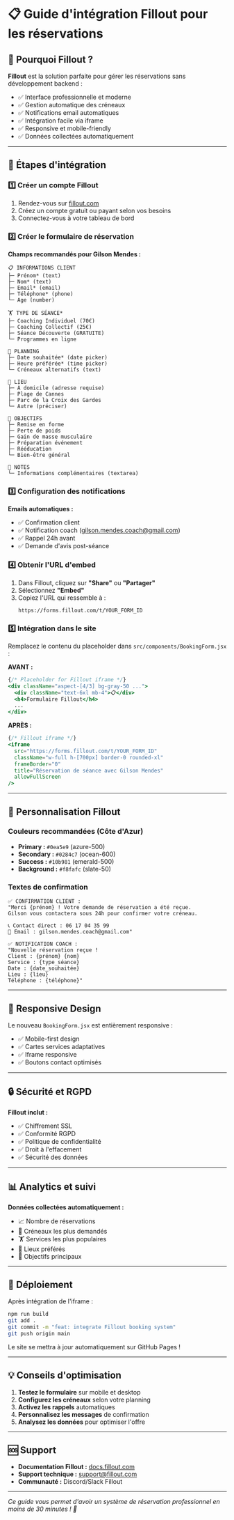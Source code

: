 # 📋 Guide d'intégration Fillout pour les réservations

## 🎯 Pourquoi Fillout ?

**Fillout** est la solution parfaite pour gérer les réservations sans développement backend :
- ✅ Interface professionnelle et moderne
- ✅ Gestion automatique des créneaux
- ✅ Notifications email automatiques
- ✅ Intégration facile via iframe
- ✅ Responsive et mobile-friendly
- ✅ Données collectées automatiquement

---

## 🚀 Étapes d'intégration

### 1️⃣ Créer un compte Fillout

1. Rendez-vous sur [fillout.com](https://fillout.com)
2. Créez un compte gratuit ou payant selon vos besoins
3. Connectez-vous à votre tableau de bord

### 2️⃣ Créer le formulaire de réservation

**Champs recommandés pour Gilson Mendes :**

```
📋 INFORMATIONS CLIENT
├─ Prénom* (text)
├─ Nom* (text) 
├─ Email* (email)
├─ Téléphone* (phone)
└─ Age (number)

🏋️ TYPE DE SÉANCE*
├─ Coaching Individuel (70€)
├─ Coaching Collectif (25€)
├─ Séance Découverte (GRATUITE)
└─ Programmes en ligne

📅 PLANNING
├─ Date souhaitée* (date picker)
├─ Heure préférée* (time picker)
└─ Créneaux alternatifs (text)

📍 LIEU
├─ À domicile (adresse requise)
├─ Plage de Cannes
├─ Parc de la Croix des Gardes
└─ Autre (préciser)

🎯 OBJECTIFS
├─ Remise en forme
├─ Perte de poids
├─ Gain de masse musculaire
├─ Préparation événement
├─ Rééducation
└─ Bien-être général

💬 NOTES
└─ Informations complémentaires (textarea)
```

### 3️⃣ Configuration des notifications

**Emails automatiques :**
- ✅ Confirmation client
- ✅ Notification coach (gilson.mendes.coach@gmail.com)
- ✅ Rappel 24h avant
- ✅ Demande d'avis post-séance

### 4️⃣ Obtenir l'URL d'embed

1. Dans Fillout, cliquez sur **"Share"** ou **"Partager"**
2. Sélectionnez **"Embed"**
3. Copiez l'URL qui ressemble à :
   ```
   https://forms.fillout.com/t/YOUR_FORM_ID
   ```

### 5️⃣ Intégration dans le site

Remplacez le contenu du placeholder dans `src/components/BookingForm.jsx` :

**AVANT :**
```jsx
{/* Placeholder for Fillout iframe */}
<div className="aspect-[4/3] bg-gray-50 ...">
  <div className="text-6xl mb-4">📋</div>
  <h4>Formulaire Fillout</h4>
  ...
</div>
```

**APRÈS :**
```jsx
{/* Fillout iframe */}
<iframe
  src="https://forms.fillout.com/t/YOUR_FORM_ID"
  className="w-full h-[700px] border-0 rounded-xl"
  frameBorder="0"
  title="Réservation de séance avec Gilson Mendes"
  allowFullScreen
/>
```

---

## 🎨 Personnalisation Fillout

### Couleurs recommandées (Côte d'Azur)
- **Primary :** `#0ea5e9` (azure-500)
- **Secondary :** `#0284c7` (ocean-600)
- **Success :** `#10b981` (emerald-500)
- **Background :** `#f8fafc` (slate-50)

### Textes de confirmation
```
✅ CONFIRMATION CLIENT :
"Merci {prénom} ! Votre demande de réservation a été reçue. 
Gilson vous contactera sous 24h pour confirmer votre créneau.

📞 Contact direct : 06 17 04 35 99
📧 Email : gilson.mendes.coach@gmail.com"

✅ NOTIFICATION COACH :
"Nouvelle réservation reçue !
Client : {prénom} {nom}
Service : {type_séance}
Date : {date_souhaitée}
Lieu : {lieu}
Téléphone : {téléphone}"
```

---

## 📱 Responsive Design

Le nouveau `BookingForm.jsx` est entièrement responsive :
- ✅ Mobile-first design
- ✅ Cartes services adaptatives
- ✅ Iframe responsive
- ✅ Boutons contact optimisés

---

## 🔒 Sécurité et RGPD

**Fillout inclut :**
- ✅ Chiffrement SSL
- ✅ Conformité RGPD
- ✅ Politique de confidentialité
- ✅ Droit à l'effacement
- ✅ Sécurité des données

---

## 📊 Analytics et suivi

**Données collectées automatiquement :**
- 📈 Nombre de réservations
- 📅 Créneaux les plus demandés
- 🏋️ Services les plus populaires
- 📍 Lieux préférés
- 🎯 Objectifs principaux

---

## 🚀 Déploiement

Après intégration de l'iframe :

```bash
npm run build
git add .
git commit -m "feat: integrate Fillout booking system"
git push origin main
```

Le site se mettra à jour automatiquement sur GitHub Pages !

---

## 💡 Conseils d'optimisation

1. **Testez le formulaire** sur mobile et desktop
2. **Configurez les créneaux** selon votre planning
3. **Activez les rappels** automatiques
4. **Personnalisez les messages** de confirmation
5. **Analysez les données** pour optimiser l'offre

---

## 🆘 Support

- **Documentation Fillout :** [docs.fillout.com](https://docs.fillout.com)
- **Support technique :** support@fillout.com
- **Communauté :** Discord/Slack Fillout

---

*Ce guide vous permet d'avoir un système de réservation professionnel en moins de 30 minutes ! 🚀*